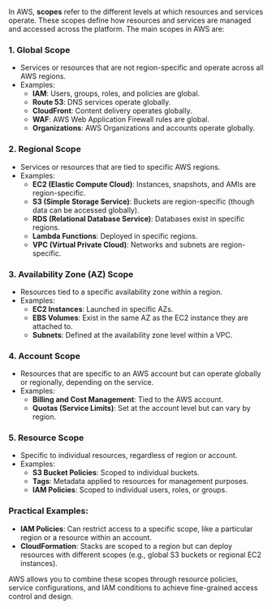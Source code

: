 In AWS, **scopes** refer to the different levels at which resources and services operate. These scopes define how resources and services are managed and accessed across the platform. The main scopes in AWS are:

### 1. **Global Scope**
- Services or resources that are not region-specific and operate across all AWS regions.
- Examples:
  - **IAM**: Users, groups, roles, and policies are global.
  - **Route 53**: DNS services operate globally.
  - **CloudFront**: Content delivery operates globally.
  - **WAF**: AWS Web Application Firewall rules are global.
  - **Organizations**: AWS Organizations and accounts operate globally.

### 2. **Regional Scope**
- Services or resources that are tied to specific AWS regions.
- Examples:
  - **EC2 (Elastic Compute Cloud)**: Instances, snapshots, and AMIs are region-specific.
  - **S3 (Simple Storage Service)**: Buckets are region-specific (though data can be accessed globally).
  - **RDS (Relational Database Service)**: Databases exist in specific regions.
  - **Lambda Functions**: Deployed in specific regions.
  - **VPC (Virtual Private Cloud)**: Networks and subnets are region-specific.

### 3. **Availability Zone (AZ) Scope**
- Resources tied to a specific availability zone within a region.
- Examples:
  - **EC2 Instances**: Launched in specific AZs.
  - **EBS Volumes**: Exist in the same AZ as the EC2 instance they are attached to.
  - **Subnets**: Defined at the availability zone level within a VPC.

### 4. **Account Scope**
- Resources that are specific to an AWS account but can operate globally or regionally, depending on the service.
- Examples:
  - **Billing and Cost Management**: Tied to the AWS account.
  - **Quotas (Service Limits)**: Set at the account level but can vary by region.

### 5. **Resource Scope**
- Specific to individual resources, regardless of region or account.
- Examples:
  - **S3 Bucket Policies**: Scoped to individual buckets.
  - **Tags**: Metadata applied to resources for management purposes.
  - **IAM Policies**: Scoped to individual users, roles, or groups.

### Practical Examples:
- **IAM Policies**: Can restrict access to a specific scope, like a particular region or a resource within an account.
- **CloudFormation**: Stacks are scoped to a region but can deploy resources with different scopes (e.g., global S3 buckets or regional EC2 instances).

AWS allows you to combine these scopes through resource policies, service configurations, and IAM conditions to achieve fine-grained access control and design.
